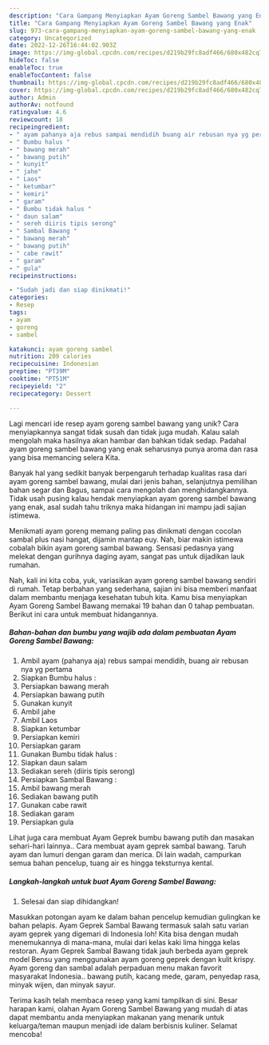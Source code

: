 ```yaml
---
description: "Cara Gampang Menyiapkan Ayam Goreng Sambel Bawang yang Enak"
title: "Cara Gampang Menyiapkan Ayam Goreng Sambel Bawang yang Enak"
slug: 973-cara-gampang-menyiapkan-ayam-goreng-sambel-bawang-yang-enak
category: Uncategorized
date: 2022-12-26T16:44:02.903Z
image: https://img-global.cpcdn.com/recipes/d219b29fc8adf466/680x482cq70/ayam-goreng-sambel-bawang-foto-resep-utama.jpg
hideToc: false
enableToc: true
enableTocContent: false
thumbnail: https://img-global.cpcdn.com/recipes/d219b29fc8adf466/680x482cq70/ayam-goreng-sambel-bawang-foto-resep-utama.jpg
cover: https://img-global.cpcdn.com/recipes/d219b29fc8adf466/680x482cq70/ayam-goreng-sambel-bawang-foto-resep-utama.jpg
author: Admin
authorAv: notfound
ratingvalue: 4.6
reviewcount: 18
recipeingredient:
- " ayam pahanya aja rebus sampai mendidih buang air rebusan nya yg pertama"
- " Bumbu halus "
- " bawang merah"
- " bawang putih"
- " kunyit"
- " jahe"
- " Laos"
- " ketumbar"
- " kemiri"
- " garam"
- " Bumbu tidak halus "
- " daun salam"
- " sereh diiris tipis serong"
- " Sambal Bawang "
- " bawang merah"
- " bawang putih"
- " cabe rawit"
- " garam"
- " gula"
recipeinstructions:

- "Sudah jadi dan siap dinikmati!"
categories:
- Resep
tags:
- ayam
- goreng
- sambel

katakunci: ayam goreng sambel 
nutrition: 209 calories
recipecuisine: Indonesian
preptime: "PT39M"
cooktime: "PT51M"
recipeyield: "2"
recipecategory: Dessert

---
```





Lagi mencari ide resep ayam goreng sambel bawang yang unik? Cara menyiapkannya sangat tidak susah dan tidak juga mudah. Kalau salah mengolah maka hasilnya akan hambar dan bahkan tidak sedap. Padahal ayam goreng sambel bawang yang enak seharusnya punya aroma dan rasa yang bisa memancing selera Kita.





Banyak hal yang sedikit banyak berpengaruh terhadap kualitas rasa dari ayam goreng sambel bawang, mulai dari jenis bahan, selanjutnya pemilihan bahan segar dan Bagus, sampai cara mengolah dan menghidangkannya. Tidak usah pusing kalau hendak menyiapkan ayam goreng sambel bawang yang enak,      asal sudah tahu triknya maka hidangan ini mampu jadi sajian istimewa.














Menikmati ayam goreng memang paling pas dinikmati dengan cocolan sambal plus nasi hangat, dijamin mantap euy. Nah, biar makin istimewa cobalah bikin ayam goreng sambal bawang. Sensasi pedasnya yang melekat dengan gurihnya daging ayam, sangat pas untuk dijadikan lauk rumahan.






Nah, kali ini kita coba, yuk, variasikan ayam goreng sambel bawang sendiri di rumah. Tetap berbahan yang sederhana, sajian ini bisa memberi manfaat dalam membantu menjaga kesehatan tubuh kita. Kamu bisa menyiapkan Ayam Goreng Sambel Bawang memakai 19 bahan dan 0 tahap pembuatan. Berikut ini cara untuk membuat hidangannya.

<!--inarticleads1-->

##### Bahan-bahan dan bumbu yang wajib ada dalam pembuatan Ayam Goreng Sambel Bawang:

1. Ambil  ayam (pahanya aja) rebus sampai mendidih, buang air rebusan nya yg pertama
1. Siapkan  Bumbu halus :
1. Persiapkan  bawang merah
1. Persiapkan  bawang putih
1. Gunakan  kunyit
1. Ambil  jahe
1. Ambil  Laos
1. Siapkan  ketumbar
1. Persiapkan  kemiri
1. Persiapkan  garam
1. Gunakan  Bumbu tidak halus :
1. Siapkan  daun salam
1. Sediakan  sereh (diiris tipis serong)
1. Persiapkan  Sambal Bawang :
1. Ambil  bawang merah
1. Sediakan  bawang putih
1. Gunakan  cabe rawit
1. Sediakan  garam
1. Persiapkan  gula


Lihat juga cara membuat Ayam Geprek bumbu bawang putih dan masakan sehari-hari lainnya.. Cara membuat ayam geprek sambal bawang. Taruh ayam dan lumuri dengan garam dan merica. Di lain wadah, campurkan semua bahan pencelup, tuang air es hingga teksturnya kental. 

<!--inarticleads2-->

##### Langkah-langkah untuk buat Ayam Goreng Sambel Bawang:


1. Selesai dan siap dihidangkan!

Masukkan potongan ayam ke dalam bahan pencelup kemudian gulingkan ke bahan pelapis. Ayam Geprek Sambal Bawang termasuk salah satu varian ayam geprek yang digemari di Indonesia loh! Kita bisa dengan mudah menemukannya di mana-mana, mulai dari kelas kaki lima hingga kelas restoran. Ayam Geprek Sambal Bawang tidak jauh berbeda ayam geprek model Bensu yang menggunakan ayam goreng geprek dengan kulit krispy. Ayam goreng dan sambal adalah perpaduan menu makan favorit masyarakat Indonesia.. bawang putih, kacang mede, garam, penyedap rasa, minyak wijen, dan minyak sayur. 

Terima kasih telah membaca resep yang kami tampilkan di sini. Besar harapan kami, olahan Ayam Goreng Sambel Bawang yang mudah di atas dapat membantu anda menyiapkan makanan yang menarik untuk keluarga/teman maupun menjadi ide dalam berbisnis kuliner. Selamat mencoba!

